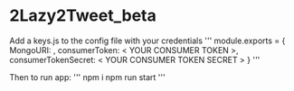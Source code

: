 # 2Lazy2Tweet_beta

Add a keys.js to the config file with your credentials
'''
module.exports = {
    MongoURI: <MONGODB URI >,
    consumerToken: < YOUR CONSUMER TOKEN >,
    consumerTokenSecret: < YOUR CONSUMER TOKEN SECRET >
}
'''

Then to run app:
'''
npm i
npm run start
'''
